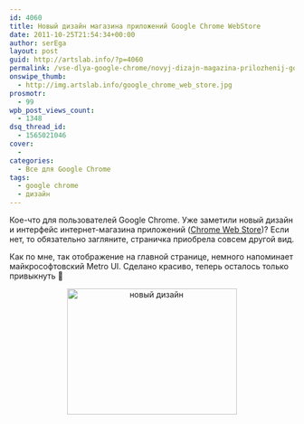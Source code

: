 ```yaml
---
id: 4060
title: Новый дизайн магазина приложений Google Chrome WebStore
date: 2011-10-25T21:54:34+00:00
author: serEga
layout: post
guid: http://artslab.info/?p=4060
permalink: /vse-dlya-google-chrome/novyj-dizajn-magazina-prilozhenij-google-chrome-webstore/
onswipe_thumb:
  - http://img.artslab.info/google_chrome_web_store.jpg
prosmotr:
  - 99
wpb_post_views_count:
  - 1348
dsq_thread_id:
  - 1565021046
cover:
  - 
categories:
  - Все для Google Chrome
tags:
  - google chrome
  - дизайн
---
```

Кое-что для пользователей Google Chrome. Уже заметили новый дизайн и интерфейс интернет-магазина приложений ([Chrome Web Store](https://chrome.google.com/webstore/category/home?hl=ru))? Если нет, то обязательно загляните, страничка приобрела совсем другой вид.

Как по мне, так отображение на главной странице, немного напоминает майкрософтовский Metro UI. Сделано красиво, теперь осталось только привыкнуть 🙂

<center>
  <a href="http://img.artslab.info/google_chrome_web_store.jpg"><img src="http://img.artslab.info/google_chrome_web_store-300x223.jpg" alt="новый дизайн" title="google_chrome_web_store" width="300" height="223" class="alignnone size-medium wp-image-4061" /></a>
</center>